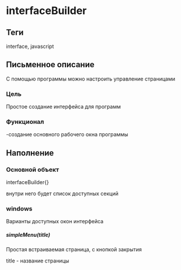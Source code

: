 # interfaceBuilder

## Теги

interface, javascript

## Письменное описание

С помощью программы можно настроить управление страницами

### Цель

Простое создание интерфейса для программ

### Функционал

-создание основного рабочего окна программы

## Наполнение

### Основной объект

interfaceBuilder{}

внутри него будет список доступных секций

### windows

Варианты доступных окон интерфейса

##### simpleMenu(title)

Простая встраиваемая страница, с кнопкой закрытия

title - название страницы
